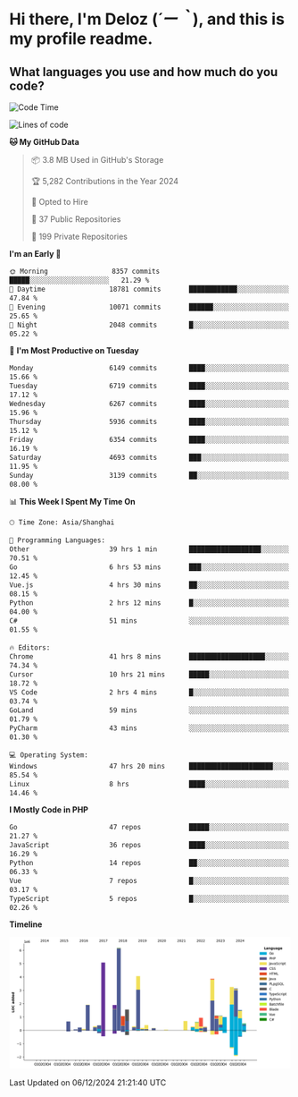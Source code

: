 # **Hi there, I'm Deloz (*´ー｀*), and this is my profile readme.**

## **What languages you use and how much do you code?**

<!--START_SECTION:waka-->
![Code Time](http://img.shields.io/badge/Code%20Time-5%2C218%20hrs%2026%20mins-blue)

![Lines of code](https://img.shields.io/badge/From%20Hello%20World%20I%27ve%20Written-42.6%20million%20lines%20of%20code-blue)

**🐱 My GitHub Data** 

> 📦 3.8 MB Used in GitHub's Storage 
 > 
> 🏆 5,282 Contributions in the Year 2024
 > 
> 💼 Opted to Hire
 > 
> 📜 37 Public Repositories 
 > 
> 🔑 199 Private Repositories 
 > 
**I'm an Early 🐤** 

```text
🌞 Morning                8357 commits        █████░░░░░░░░░░░░░░░░░░░░   21.29 % 
🌆 Daytime                18781 commits       ████████████░░░░░░░░░░░░░   47.84 % 
🌃 Evening                10071 commits       ██████░░░░░░░░░░░░░░░░░░░   25.65 % 
🌙 Night                  2048 commits        █░░░░░░░░░░░░░░░░░░░░░░░░   05.22 % 
```
📅 **I'm Most Productive on Tuesday** 

```text
Monday                   6149 commits        ████░░░░░░░░░░░░░░░░░░░░░   15.66 % 
Tuesday                  6719 commits        ████░░░░░░░░░░░░░░░░░░░░░   17.12 % 
Wednesday                6267 commits        ████░░░░░░░░░░░░░░░░░░░░░   15.96 % 
Thursday                 5936 commits        ████░░░░░░░░░░░░░░░░░░░░░   15.12 % 
Friday                   6354 commits        ████░░░░░░░░░░░░░░░░░░░░░   16.19 % 
Saturday                 4693 commits        ███░░░░░░░░░░░░░░░░░░░░░░   11.95 % 
Sunday                   3139 commits        ██░░░░░░░░░░░░░░░░░░░░░░░   08.00 % 
```


📊 **This Week I Spent My Time On** 

```text
🕑︎ Time Zone: Asia/Shanghai

💬 Programming Languages: 
Other                    39 hrs 1 min        ██████████████████░░░░░░░   70.51 % 
Go                       6 hrs 53 mins       ███░░░░░░░░░░░░░░░░░░░░░░   12.45 % 
Vue.js                   4 hrs 30 mins       ██░░░░░░░░░░░░░░░░░░░░░░░   08.15 % 
Python                   2 hrs 12 mins       █░░░░░░░░░░░░░░░░░░░░░░░░   04.00 % 
C#                       51 mins             ░░░░░░░░░░░░░░░░░░░░░░░░░   01.55 % 

🔥 Editors: 
Chrome                   41 hrs 8 mins       ███████████████████░░░░░░   74.34 % 
Cursor                   10 hrs 21 mins      █████░░░░░░░░░░░░░░░░░░░░   18.72 % 
VS Code                  2 hrs 4 mins        █░░░░░░░░░░░░░░░░░░░░░░░░   03.74 % 
GoLand                   59 mins             ░░░░░░░░░░░░░░░░░░░░░░░░░   01.79 % 
PyCharm                  43 mins             ░░░░░░░░░░░░░░░░░░░░░░░░░   01.30 % 

💻 Operating System: 
Windows                  47 hrs 20 mins      █████████████████████░░░░   85.54 % 
Linux                    8 hrs               ████░░░░░░░░░░░░░░░░░░░░░   14.46 % 
```

**I Mostly Code in PHP** 

```text
Go                       47 repos            █████░░░░░░░░░░░░░░░░░░░░   21.27 % 
JavaScript               36 repos            ████░░░░░░░░░░░░░░░░░░░░░   16.29 % 
Python                   14 repos            ██░░░░░░░░░░░░░░░░░░░░░░░   06.33 % 
Vue                      7 repos             █░░░░░░░░░░░░░░░░░░░░░░░░   03.17 % 
TypeScript               5 repos             █░░░░░░░░░░░░░░░░░░░░░░░░   02.26 % 
```



**Timeline**

![Lines of Code chart](https://raw.githubusercontent.com/deloz/deloz/main/assets/bar_graph.png)


 Last Updated on 06/12/2024 21:21:40 UTC
<!--END_SECTION:waka-->
